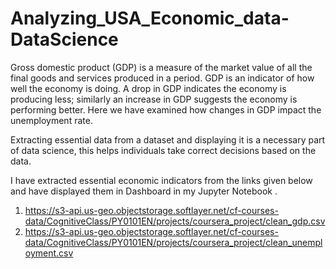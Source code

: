# Analyzing_USA_Economic_data-DataScience
Gross domestic product (GDP) is a measure of the market value of all the final goods and services produced in a period. GDP is an indicator of how well the economy is doing. A drop in GDP indicates the economy is producing less; similarly an increase in GDP suggests the economy is performing better. Here we have examined how changes in GDP impact the unemployment rate.


Extracting essential data from a dataset and displaying it is a necessary part of data science, this helps individuals take correct decisions based on the data. 

I have extracted essential economic indicators from the links given below and have displayed them in Dashboard in my Jupyter Notebook .

1) https://s3-api.us-geo.objectstorage.softlayer.net/cf-courses-data/CognitiveClass/PY0101EN/projects/coursera_project/clean_gdp.csv
2) https://s3-api.us-geo.objectstorage.softlayer.net/cf-courses-data/CognitiveClass/PY0101EN/projects/coursera_project/clean_unemployment.csv
